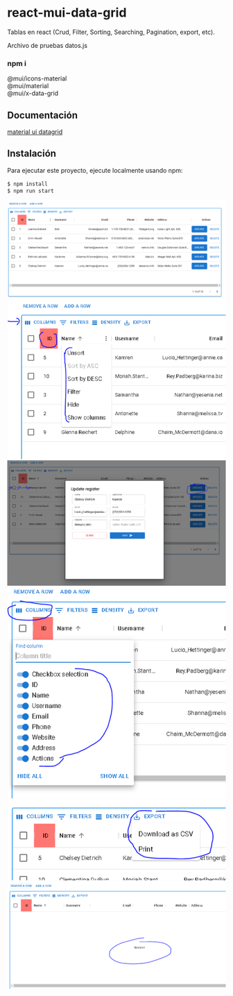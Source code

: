 # react-mui-data-grid

Tablas en react (Crud, Filter, Sorting, Searching, Pagination, export, etc).<br>

Archivo de pruebas datos.js<br>

 ### npm i 
 @mui/icons-material <br>
 @mui/material <br>
 @mui/x-data-grid <br>

## Documentación
[material ui datagrid](https://mui.com/x/react-data-grid/)

## Instalación
Para ejecutar este proyecto, ejecute localmente usando npm:

```
$ npm install
$ npm run start
```

![Screenshot](screenshot/Captura.PNG)
![Screenshot](screenshot/Captura1.PNG)
![Screenshot](screenshot/Captura2.PNG)
![Screenshot](screenshot/Captura3.PNG)
![Screenshot](screenshot/Captura4.PNG)
![Screenshot](screenshot/Captura5.PNG)
